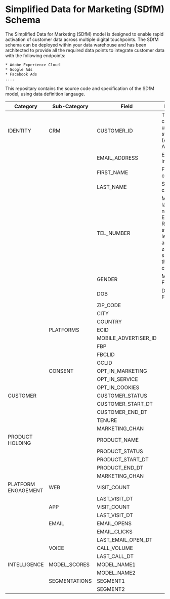 # Simplified Data for Marketing (SDfM) Schema

The Simplified Data for Marketing (SDfM) model is designed to enable rapid activation of customer data across multiple digital touchpoints.  The SDfM schema can be deployed within your data warehouse and has been architected to provide all the required data points to integrate customer data with the following endpoints: 

```bash
* Adobe Experience Cloud
* Google Ads
* Facebook Ads
....
```



This repositary contains the source code and specification of the SDfM model, using data definition langauge.





| Category            | Sub-Category  | Field                  | Description |
| ------------------- | ------------- | ---------------------- | ----------- |
| IDENTITY            | CRM           | CUSTOMER\_ID           | The primary customer ID used for syncing data (Adobe Analytics/GA)            |
|                     |               | EMAIL\_ADDRESS         | Email address include @           |
|                     |               | FIRST\_NAME            | First name of customer         |
|                     |               | LAST\_NAME             | Surname of customer           |
|                     |               | TEL\_NUMBER            | Mobile or landline number - use E.164 format Remove symbols, letters, and any leading zeroes. You should prefix the country code  |
|                     |               | GENDER                 |  M = Male F = Female          |
|                     |               | DOB                    |  DD/MM/YYYY Format          |
|                     |               | ZIP\_CODE              |             |
|                     |               | CITY                   |             |
|                     |               | COUNTRY                |             |
|                     | PLATFORMS     | ECID                   |             |
|                     |               | MOBILE\_ADVERTISER\_ID |             |
|                     |               | FBP                    |             |
|                     |               | FBCLID                 |             |
|                     |               | GCLID                  |             |
|                     | CONSENT       | OPT\_IN\_MARKETING     |             |
|                     |               | OPT\_IN\_SERVICE       |             |
|                     |               | OPT\_IN\_COOKIES       |             |
| CUSTOMER            |               | CUSTOMER\_STATUS       |             |
|                     |               | CUSTOMER\_START\_DT    |             |
|                     |               | CUSTOMER\_END\_DT      |             |
|                     |               | TENURE                 |             |
|                     |               | MARKETING\_CHAN        |             |
| PRODUCT HOLDING     |               | PRODUCT\_NAME          |             |
|                     |               | PRODUCT\_STATUS        |             |
|                     |               | PRODUCT\_START\_DT     |             |
|                     |               | PRODUCT\_END\_DT       |             |
|                     |               | MARKETING\_CHAN        |             |
| PLATFORM ENGAGEMENT | WEB           | VISIT\_COUNT           |             |
|                     |               | LAST\_VISIT\_DT        |             |
|                     | APP           | VISIT\_COUNT           |             |
|                     |               | LAST\_VISIT\_DT        |             |
|                     | EMAIL         | EMAIL\_OPENS           |             |
|                     |               | EMAIL\_CLICKS          |             |
|                     |               | LAST\_EMAIL\_OPEN\_DT  |             |
|                     | VOICE         | CALL\_VOLUME           |             |
|                     |               | LAST\_CALL\_DT         |             |
| INTELLIGENCE        | MODEL\_SCORES | MODEL\_NAME1           |             |
|                     |               | MODEL\_NAME2           |             |
|                     | SEGMENTATIONS | SEGMENT1               |             |
|                     |               | SEGMENT2               |             |
